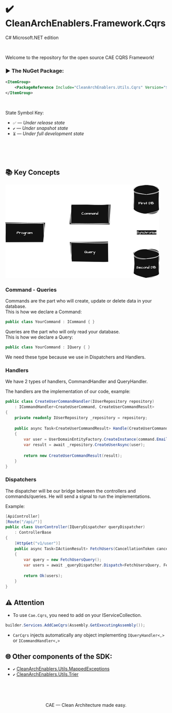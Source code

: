 # ✔️ CleanArchEnablers.Framework.Cqrs
C# Microsoft.NET edition

<br>

Welcome to the repository for the open source CAE CQRS Framework!

### ▶️ The NuGet Package:
```xml
<ItemGroup>
    <PackageReference Include="CleanArchEnablers.Utils.Cqrs" Version="${LatestVersion}">
</ItemGroup>
```

<br>

State Symbol Key:

- ``✅`` — _Under release state_
- ``✔️`` — _Under snapshot state_
- ``⏳`` — _Under full development state_

<br>
<br>
<br>

## 📚 Key Concepts

<img src="./CleanArchEnablers.Utils.Documentation/cqrs.drawio.png" />

### Command - Queries

Commands are the part who will create, update or delete data in your database. <br />
This is how we declare a Command:
```csharp
public class YourCommand : ICommand { }
```

Queries are the part who will only read your database. <br />
This is how we declare a Query:
```csharp
public class YourCommand : IQuery { }
```

We need these type because we use in Dispatchers and Handlers.

### Handlers

We have 2 types of handlers, CommandHandler and QueryHandler. 

The handlers are the implementation of our code, example:
```csharp
public class CreateUserCommandHandler(IUserRepository repository)
    : ICommandHandler<CreateUserCommand, CreateUserCommandResult>
{
    private readonly IUserRepository _repository = repository;

    public async Task<CreateUserCommandResult> Handle(CreateUserCommand command, CancellationToken cancellationToken)
    {
        var user = UserDomainEntityFactory.CreateInstance(command.Email, command.Password);
        var result = await _repository.CreateUserAsync(user);

        return new CreateUserCommandResult(result);
    }
}
```

### Dispatchers

The dispatcher will be our bridge between the controllers and commands/queries. He will send a signal to run the implementations.

Example:
```csharp
[ApiController]
[Route("/api/")]
public class UserController(IQueryDispatcher queryDispatcher)
    : ControllerBase
{
    [HttpGet("v1/user")]
    public async Task<IActionResult> FetchUsers(CancellationToken cancellationToken)
    {
        var query = new FetchUsersQuery();
        var users = await _queryDispatcher.Dispatch<FetchUsersQuery, FetchUsersQueryResult>(query, cancellationToken);

        return Ok(users);
    }
}
```

## ⚠️ Attention

- To use `Cae.Cqrs`, you need to add on your IServiceCollection.

```csharp
builder.Services.AddCaeCqrs(Assembly.GetExecutingAssembly());
```

- `CarCqrs` injects automatically any object implementing `IQueryHandler<,>` or `ICommandHandler<,>`

## 🌐 Other components of the SDK:

- ``✔️`` [CleanArchEnablers.Utils.MappedExceptions](https://github.com/clean-arch-enablers-project/CleanArchEnablers.Utils.MappedExceptions)
- ``✔️`` [CleanArchEnablers.Utils.Trier](https://github.com/clean-arch-enablers-project/CleanArchEnablers.Utils.Trier)

<br>
<br>
<br>

<p align="center">
    CAE — Clean Architecture made easy.
</p>
